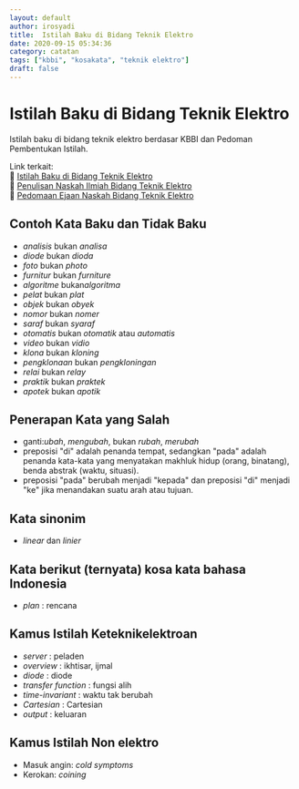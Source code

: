 ```yaml
---
layout: default
author: irosyadi
title:  Istilah Baku di Bidang Teknik Elektro
date: 2020-09-15 05:34:36
category: catatan
tags: ["kbbi", "kosakata", "teknik elektro"]
draft: false
---
```


# Istilah Baku di Bidang Teknik Elektro 

Istilah baku di bidang teknik elektro berdasar KBBI dan Pedoman Pembentukan Istilah.

Link terkait:  
🔗 [Istilah Baku di Bidang Teknik Elektro](/catatan/kbbi-teknik)  
🔗 [Penulisan Naskah Ilmiah Bidang Teknik Elektro](/catatan/naskah-teknik)  
🔗 [Pedomaan Ejaan Naskah Bidang Teknik Elektro](/catatan/puebi-teknik)  

## Contoh Kata Baku dan Tidak Baku
- *analisis* bukan *analisa*
- *diode*  bukan *dioda*
- *foto*  bukan *photo*
- *furnitur* bukan *furniture*
- *algoritme* bukan*algoritma*
- *pelat* bukan *plat*
- *objek* bukan *obyek*
- *nomor* bukan *nomer*
- *saraf* bukan *syaraf*
- *otomatis* bukan *otomatik* atau *automatis*
- *video* bukan *vidio*
- *klona* bukan *kloning*
- *pengklonaan* bukan *pengkloningan*
- *relai* bukan *relay*
- *praktik* bukan *praktek*
- *apotek* bukan *apotik*  

## Penerapan Kata yang Salah
- ganti:*ubah*, *mengubah*, bukan *rubah*, *merubah*
- preposisi "di" adalah penanda tempat, sedangkan "pada" adalah penanda kata-kata yang menyatakan makhluk hidup (orang, binatang), benda abstrak (waktu, situasi).
- preposisi "pada" berubah menjadi "kepada" dan preposisi "di" menjadi "ke" jika menandakan suatu arah atau tujuan.

## Kata sinonim
- *linear* dan *linier*

## Kata berikut (ternyata) kosa kata bahasa Indonesia
- *plan* : rencana

## Kamus Istilah Keteknikelektroan
- *server* : peladen
- *overview* : ikhtisar, ijmal
- *diode* : diode
- *transfer function* : fungsi alih
- *time-invariant* : waktu tak berubah
- *Cartesian* : Cartesian
- *output* : keluaran

## Kamus Istilah Non elektro
- Masuk angin: _cold symptoms_
- Kerokan: _coining_

